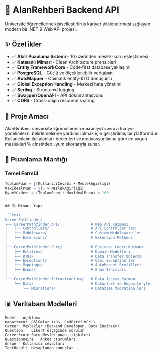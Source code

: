 # 🚀 AlanRehberi Backend API

Üniversite öğrencilerine kişiselleştirilmiş kariyer yönlendirmesi sağlayan modern bir .NET 9 Web API projesi.

## ✨ Özellikler

- ✅ **Akıllı Puanlama Sistemi** - 10 üzerinden meslek-soru eşleştirmesi
- ✅ **Katmanlı Mimari** - Clean Architecture prensipleri
- ✅ **Entity Framework Core** - Code-first database yaklaşımı
- ✅ **PostgreSQL** - Güçlü ve ölçeklenebilir veritabanı
- ✅ **AutoMapper** - Otomatik entity-DTO dönüşümü
- ✅ **Global Exception Handling** - Merkezi hata yönetimi
- ✅ **Serilog** - Structured logging
- ✅ **Swagger/OpenAPI** - API dokümantasyonu
- ✅ **CORS** - Cross-origin resource sharing

## 🎯 Proje Amacı

AlanRehberi, üniversite öğrencilerinin mezuniyet sonrası kariyer yönelimlerini belirlemelerine yardımcı olmak için geliştirilmiş bir platformdur. Kullanıcıların ilgi alanları, becerileri ve motivasyonlarına göre en uygun meslekleri % cinsinden uyum skorlarıyla sunar.

## 🧠 Puanlama Mantığı

### Temel Formül
```javascript
ToplamPuan = ∑(KullanıcıCevabı × MeslekAğırlığı)
MaxİdealPuan = ∑(5 × MeslekAğırlığı)
UyumYüzdesi = (ToplamPuan / MaxİdealPuan) × 100


## 🏗️ Mimari Yapı

```text
CareerPathfinder/
├── CareerPathfinder.API/              # Web API Katmanı
│   ├── Controllers/                   # API Controller'ları
│   ├── Middleware/                    # Custom Middleware'ler
│   └── Extensions/                    # Extension Methods
│
├── CareerPathfinder.Core/             # Business Logic Katmanı
│   ├── Entities/                      # Domain Modelleri
│   ├── DTOs/                          # Data Transfer Objects
│   ├── Exceptions/                    # Özel Exception'lar
│   ├── Mappings/                      # AutoMapper Profilleri
│   └── Enums/                         # Enum Tanımları
│
└── CareerPathfinder.Infrastructure/   # Data Access Katmanı
    └── Data/                          # DbContext ve Repositoryler
        └── Migrations/                # Database Migration'ları
```

##  📊 Veritabanı Modelleri
```text
Model	Açıklama
Department	Bölümler (YBS, Endüstri Müh.)
Career	Meslekler (Backend Developer, Data Engineer)
Question	Likert ölçeğinde sorular
CareerScore	Soru-Meslek puan ilişkileri
Questionnaire	Anket oturumları
Answer	Kullanıcı cevapları
TestResult	Hesaplanan sonuçlar
```

